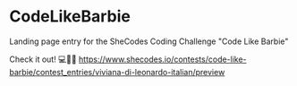 # CodeLikeBarbie
Landing page entry for the SheCodes Coding Challenge "Code Like Barbie"

Check it out! 💻🚀✅ https://www.shecodes.io/contests/code-like-barbie/contest_entries/viviana-di-leonardo-italian/preview
